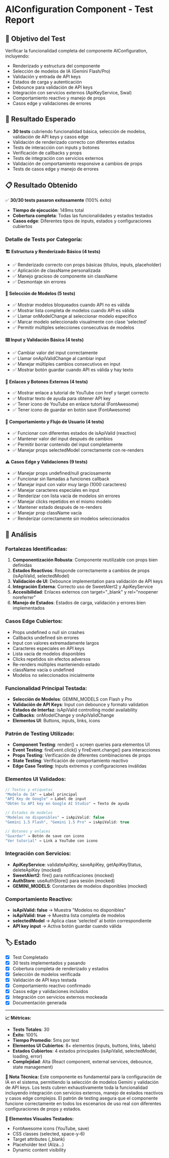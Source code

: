 # AIConfiguration Component - Test Report

## 🎯 Objetivo del Test
Verificar la funcionalidad completa del componente AIConfiguration, incluyendo:
- Renderizado y estructura del componente
- Selección de modelos de IA (Gemini Flash/Pro)
- Validación y entrada de API keys
- Estados de carga y autenticación
- Debounce para validación de API keys
- Integración con servicios externos (ApiKeyService, Swal)
- Comportamiento reactivo y manejo de props
- Casos edge y validaciones de errores

## 🔬 Resultado Esperado
- **30 tests** cubriendo funcionalidad básica, selección de modelos, validación de API keys y casos edge
- Validación de renderizado correcto con diferentes estados
- Tests de interacción con inputs y botones
- Verificación de callbacks y props
- Tests de integración con servicios externos
- Validación de comportamiento responsive a cambios de props
- Tests de casos edge y manejo de errores

## 📋 Resultado Obtenido
✅ **30/30 tests pasaron exitosamente** (100% éxito)
- **Tiempo de ejecución**: 149ms total
- **Cobertura completa**: Todas las funcionalidades y estados testados
- **Casos edge**: Diferentes tipos de inputs, estados y configuraciones cubiertos

### Detalle de Tests por Categoría:

#### **🏗️ Estructura y Renderizado Básico (4 tests)**
- ✅ Renderizado correcto con props básicas (títulos, inputs, placeholder)
- ✅ Aplicación de className personalizada
- ✅ Manejo gracioso de componente sin className
- ✅ Desmontaje sin errores

#### **🎯 Selección de Modelos (5 tests)**
- ✅ Mostrar modelos bloqueados cuando API no es válida
- ✅ Mostrar lista completa de modelos cuando API es válida
- ✅ Llamar onModelChange al seleccionar modelo específico
- ✅ Marcar modelo seleccionado visualmente con clase 'selected'
- ✅ Permitir múltiples selecciones consecutivas de modelos

#### **⌨️ Input y Validación Básica (4 tests)**
- ✅ Cambiar valor del input correctamente
- ✅ Llamar onApiValidChange al cambiar input
- ✅ Manejar múltiples cambios consecutivos en input
- ✅ Mostrar botón guardar cuando API es válida y hay texto

#### **🔗 Enlaces y Botones Externos (4 tests)**
- ✅ Mostrar enlace a tutorial de YouTube con href y target correcto
- ✅ Mostrar texto de ayuda para obtener API key
- ✅ Tener icono de YouTube en enlace tutorial (FontAwesome)
- ✅ Tener icono de guardar en botón save (FontAwesome)

#### **🔄 Comportamiento y Flujo de Usuario (4 tests)**
- ✅ Funcionar con diferentes estados de isApiValid (reactivo)
- ✅ Mantener valor del input después de cambios
- ✅ Permitir borrar contenido del input completamente
- ✅ Manejar props selectedModel correctamente con re-renders

#### **⚠️ Casos Edge y Validaciones (9 tests)**
- ✅ Manejar props undefined/null graciosamente
- ✅ Funcionar sin llamadas a funciones callback
- ✅ Manejar input con valor muy largo (1000 caracteres)
- ✅ Manejar caracteres especiales en input
- ✅ Renderizar con lista vacía de modelos sin errores
- ✅ Manejar clicks repetidos en el mismo modelo
- ✅ Mantener estado después de re-renders
- ✅ Manejar prop className vacía
- ✅ Renderizar correctamente sin modelos seleccionados

## 🧐 Análisis
### **Fortalezas Identificadas:**
1. **Componentización Robusta**: Componente reutilizable con props bien definidas
2. **Estados Reactivos**: Responde correctamente a cambios de props (isApiValid, selectedModel)
3. **Validación de UI**: Debounce implementation para validación de API keys
4. **Integración Externa**: Correcto uso de SweetAlert2 y ApiKeyService
5. **Accesibilidad**: Enlaces externos con target="_blank" y rel="noopener noreferrer"
6. **Manejo de Estados**: Estados de carga, validación y errores bien implementados

### **Casos Edge Cubiertos:**
- Props undefined o null sin crashes
- Callbacks undefined sin errores
- Input con valores extremadamente largos
- Caracteres especiales en API keys
- Lista vacía de modelos disponibles
- Clicks repetidos sin efectos adversos
- Re-renders múltiples manteniendo estado
- className vacía o undefined
- Modelos no seleccionados inicialmente

### **Funcionalidad Principal Testada:**
- **Selección de Modelos**: GEMINI_MODELS con Flash y Pro
- **Validación de API Keys**: Input con debounce y formato validation
- **Estados de Interfaz**: isApiValid controlling model availability
- **Callbacks**: onModelChange y onApiValidChange
- **Elementos UI**: Buttons, inputs, links, icons

### **Patrón de Testing Utilizado:**
- **Component Testing**: render() + screen queries para elementos UI
- **Event Testing**: fireEvent.click() y fireEvent.change() para interacciones
- **Props Testing**: Verificación de diferentes combinaciones de props
- **State Testing**: Verificación de comportamiento reactivo
- **Edge Case Testing**: Inputs extremos y configuraciones inválidas

### **Elementos UI Validados:**
```typescript
// Textos y etiquetas
"Modelo de IA" → Label principal
"API Key de Google" → Label de input
"Obtén tu API key en Google AI Studio" → Texto de ayuda

// Estados de modelos
"Modelos no disponibles" → isApiValid: false
"Gemini 1.5 Flash", "Gemini 1.5 Pro" → isApiValid: true

// Botones y enlaces
"Guardar" → Botón de save con icono
"Ver tutorial" → Link a YouTube con icono
```

### **Integración con Servicios:**
- **ApiKeyService**: validateApiKey, saveApiKey, getApiKeyStatus, deleteApiKey (mocked)
- **SweetAlert2**: fire() para notificaciones (mocked)
- **AuthStore**: useAuthStore() para sesión (mocked)
- **GEMINI_MODELS**: Constantes de modelos disponibles (mocked)

### **Comportamiento Reactivo:**
- **isApiValid: false** → Muestra "Modelos no disponibles"
- **isApiValid: true** → Muestra lista completa de modelos
- **selectedModel** → Aplica clase 'selected' al botón correspondiente
- **API key input** → Activa botón guardar cuando válida

## 🏷️ Estado
- [x] Test Completado
- [x] 30 tests implementados y pasando
- [x] Cobertura completa de renderizado y estados
- [x] Selección de modelos verificada
- [x] Validación de API keys testada
- [x] Comportamiento reactivo confirmado
- [x] Casos edge y validaciones incluidos
- [x] Integración con servicios externos mockeada
- [x] Documentación generada

---

**📈 Métricas:**
- **Tests Totales**: 30
- **Éxito**: 100%
- **Tiempo Promedio**: 5ms por test
- **Elementos UI Cubiertos**: 8+ elementos (inputs, buttons, links, labels)
- **Estados Cubiertos**: 4 estados principales (isApiValid, selectedModel, loading, error)
- **Complejidad**: Alta (React component, external services, debounce, state management)

**🔄 Nota Técnica:**
Este componente es fundamental para la configuración de IA en el sistema, permitiendo la selección de modelos Gemini y validación de API keys. Los tests cubren exhaustivamente toda la funcionalidad incluyendo integración con servicios externos, manejo de estados reactivos y casos edge complejos. El patrón de testing asegura que el componente funcione correctamente en todos los escenarios de uso real con diferentes configuraciones de props y estados.

**🎨 Elementos Visuales Testados:**
- FontAwesome icons (YouTube, save)
- CSS classes (selected, space-y-6)
- Target attributes (_blank)
- Placeholder text (AIza...)
- Dynamic content visibility